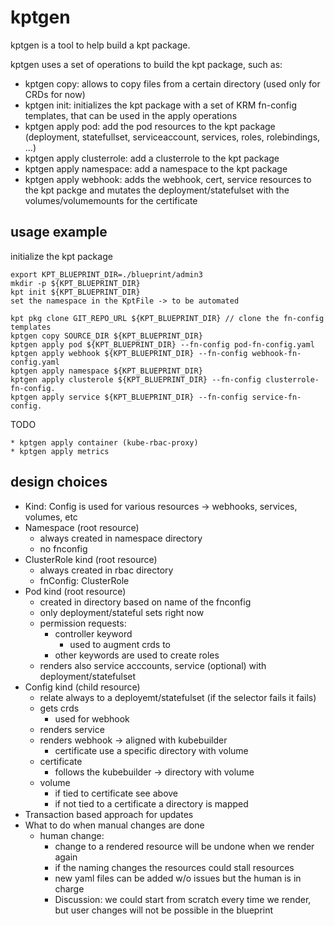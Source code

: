# kptgen

kptgen is a tool to help build a kpt package. 

kptgen uses a set of operations to build the kpt package, such as:
- kptgen copy: allows to copy files from a certain directory (used only for CRDs for now)
- kptgen init: initializes the kpt package with a set of KRM fn-config templates, that can be used in the apply operations
- kptgen apply pod: add the pod resources to the kpt package (deployment, statefullset, serviceaccount, services, roles, rolebindings, ...)
- kptgen apply clusterrole: add a clusterrole to the kpt package
- kptgen apply namespace: add a namespace to the kpt package
- kptgen apply webhook: adds the webhook, cert, service resources to the kpt packge and mutates the deployment/statefulset with the volumes/volumemounts for the certificate

## usage example

initialize the kpt package

```
export KPT_BLUEPRINT_DIR=./blueprint/admin3
mkdir -p ${KPT_BLUEPRINT_DIR}
kpt init ${KPT_BLUEPRINT_DIR}
set the namespace in the KptFile -> to be automated
```

```
kpt pkg clone GIT_REPO_URL ${KPT_BLUEPRINT_DIR} // clone the fn-config templates
kptgen copy SOURCE_DIR ${KPT_BLUEPRINT_DIR}
kptgen apply pod ${KPT_BLUEPRINT_DIR} --fn-config pod-fn-config.yaml
kptgen apply webhook ${KPT_BLUEPRINT_DIR} --fn-config webhook-fn-config.yaml
kptgen apply namespace ${KPT_BLUEPRINT_DIR}
kptgen apply clusterole ${KPT_BLUEPRINT_DIR} --fn-config clusterrole-fn-config.
kptgen apply service ${KPT_BLUEPRINT_DIR} --fn-config service-fn-config.
```

TODO

```
* kptgen apply container (kube-rbac-proxy)
* kptgen apply metrics
```

## design choices

- Kind: Config is used for various resources -> webhooks, services, volumes, etc
- Namespace (root resource)
  - always created in namespace directory
  - no fnconfig
- ClusterRole kind (root resource)
  - always created in rbac directory
  - fnConfig: ClusterRole
- Pod kind (root resource)
  - created in directory based on name of the fnconfig
  - only deployment/stateful sets right now
  - permission requests: 
    - controller keyword
      - used to augment crds to
    - other keywords are used to create roles
  - renders also service acccounts, service (optional) with deployment/statefulset
- Config kind (child resource)
  - relate always to a deployemt/statefulset (if the selector fails it fails)
  - gets crds
    - used for webhook
  - renders service
  - renders webhook -> aligned with kubebuilder
    - certificate use a specific directory with volume
  - certificate
    - follows the kubebuilder -> directory with volume
  - volume
    - if tied to certificate see above
    - if not tied to a certificate a directory is mapped
- Transaction based approach for updates
- What to do when manual changes are done
  - human change:
    - change to a rendered resource will be undone when we render again
    - if the naming changes the resources could stall resources
    - new yaml files can be added w/o issues but the human is in charge
    - Discussion: we could start from scratch every time we render, but user changes will not be possible in the blueprint
 